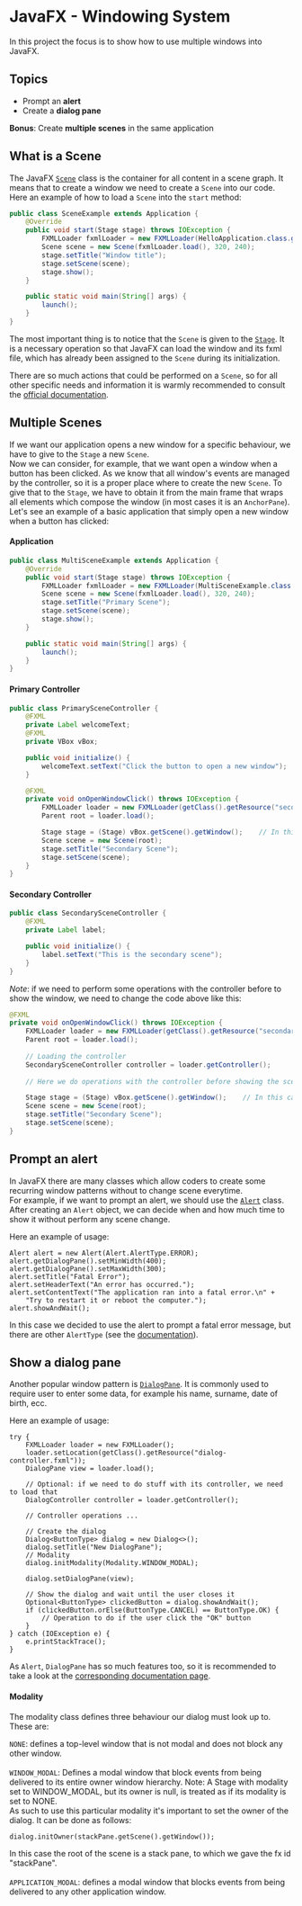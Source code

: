# JavaFX - Windowing System

In this project the focus is to show how to use multiple windows into JavaFX.

## Topics

* Prompt an **alert**
* Create a **dialog pane**

**Bonus**: Create **multiple scenes** in the same application

## What is a Scene

The JavaFX [`Scene`](https://docs.oracle.com/javase/8/javafx/api/javafx/scene/Scene.html) class is the container for all content in a scene graph. It means that to create a window we need to create a `Scene` into our code.
\
Here an example of how to load a `Scene` into the `start` method:

```java
public class SceneExample extends Application {
    @Override
    public void start(Stage stage) throws IOException {
        FXMLLoader fxmlLoader = new FXMLLoader(HelloApplication.class.getResource("scene-example.fxml"));
        Scene scene = new Scene(fxmlLoader.load(), 320, 240);
        stage.setTitle("Window title");
        stage.setScene(scene);
        stage.show();
    }

    public static void main(String[] args) {
        launch();
    }
}
```

The most important thing is to notice that the `Scene` is given to the [`Stage`](https://docs.oracle.com/javase/8/javafx/api/javafx/stage/Stage.html). It is a necessary operation so that JavaFX can load the window and its fxml file, which has already been assigned to the `Scene` during its initialization.
 
There are so much actions that could be performed on a `Scene`, so for all other specific needs and information it is warmly recommended to consult the [official documentation](https://docs.oracle.com/javase/8/javafx/api/javafx/scene/Scene.html).

## Multiple Scenes

If we want our application opens a new window for a specific behaviour, we have to give to the `Stage` a new `Scene`. 
\
Now we can consider, for example, that we want open a window when a button has been clicked. As we know that all window's events are managed by the controller, so it is a proper place where to create the new `Scene`. To give that to the `Stage`, we have to obtain it from the main frame that wraps all elements which compose the window (in most cases it is an `AnchorPane`).
\
Let's see an example of a basic application that simply open a new window when a button has clicked:

#### Application

```java
public class MultiSceneExample extends Application {
    @Override
    public void start(Stage stage) throws IOException {
        FXMLLoader fxmlLoader = new FXMLLoader(MultiSceneExample.class.getResource("primary-scene.fxml"));
        Scene scene = new Scene(fxmlLoader.load(), 320, 240);
        stage.setTitle("Primary Scene");
        stage.setScene(scene);
        stage.show();
    }

    public static void main(String[] args) {
        launch();
    }
}
```

#### Primary Controller


```java
public class PrimarySceneController {
    @FXML
    private Label welcomeText;
    @FXML
    private VBox vBox;

    public void initialize() {
        welcomeText.setText("Click the button to open a new window");
    }

    @FXML
    private void onOpenWindowClick() throws IOException {
        FXMLLoader loader = new FXMLLoader(getClass().getResource("secondary-scene.fxml"));
        Parent root = loader.load();

        Stage stage = (Stage) vBox.getScene().getWindow();    // In this case we have a VBox as wrapper instead of AnchorPane
        Scene scene = new Scene(root);
        stage.setTitle("Secondary Scene");
        stage.setScene(scene);
    }
}
```

#### Secondary Controller

```java
public class SecondarySceneController {
    @FXML
    private Label label;

    public void initialize() {
        label.setText("This is the secondary scene");
    }
}
```

_Note_: if we need to perform some operations with the controller before to show the window, we need to change the code above like this:

```java
@FXML
private void onOpenWindowClick() throws IOException {
    FXMLLoader loader = new FXMLLoader(getClass().getResource("secondary-scene.fxml"));
    Parent root = loader.load();
    
    // Loading the controller
    SecondarySceneController controller = loader.getController();
    
    // Here we do operations with the controller before showing the scene

    Stage stage = (Stage) vBox.getScene().getWindow();    // In this case we have a VBox as wrapper instead of AnchorPane
    Scene scene = new Scene(root);
    stage.setTitle("Secondary Scene");
    stage.setScene(scene);
}
```

## Prompt an alert

In JavaFX there are many classes which allow coders to create some recurring window patterns without to change scene everytime. 
\
For example, if we want to prompt an alert, we should use the [`Alert`](https://docs.oracle.com/javase/8/javafx/api/javafx/scene/control/Alert.html) class. After creating an `Alert` object, we can decide when and how much time to show it without perform any scene change.

Here an example of usage:

```
Alert alert = new Alert(Alert.AlertType.ERROR);
alert.getDialogPane().setMinWidth(400);
alert.getDialogPane().setMaxWidth(300);
alert.setTitle("Fatal Error");
alert.setHeaderText("An error has occurred.");
alert.setContentText("The application ran into a fatal error.\n" +
    "Try to restart it or reboot the computer.");
alert.showAndWait();
```

In this case we decided to use the alert to prompt a fatal error message, but there are other `AlertType` (see the [documentation](https://docs.oracle.com/javase/8/javafx/api/javafx/scene/control/Alert.html)).

## Show a dialog pane

Another popular window pattern is [`DialogPane`](https://docs.oracle.com/javase/8/javafx/api/javafx/scene/control/DialogPane.html). It is commonly used to require user to enter some data, for example his name, surname, date of birth, ecc.

Here an example of usage:

```
try {
    FXMLLoader loader = new FXMLLoader();
    loader.setLocation(getClass().getResource("dialog-controller.fxml"));
    DialogPane view = loader.load();

    // Optional: if we need to do stuff with its controller, we need to load that
    DialogController controller = loader.getController();

    // Controller operations ...

    // Create the dialog
    Dialog<ButtonType> dialog = new Dialog<>();
    dialog.setTitle("New DialogPane");
    // Modality
    dialog.initModality(Modality.WINDOW_MODAL);
    
    dialog.setDialogPane(view);

    // Show the dialog and wait until the user closes it
    Optional<ButtonType> clickedButton = dialog.showAndWait();
    if (clickedButton.orElse(ButtonType.CANCEL) == ButtonType.OK) {
        // Operation to do if the user click the "OK" button
    }
} catch (IOException e) {
    e.printStackTrace();
}
```

As `Alert`, `DialogPane` has so much features too, so it is recommended to take a look at the [corresponding documentation page](https://docs.oracle.com/javase/8/javafx/api/javafx/scene/control/DialogPane.html).
#### Modality
The modality class defines three behaviour our dialog must look up to. These are:

`NONE`: defines a top-level window that is not modal and does not block any other window.
\
\
`WINDOW_MODAL`: Defines a modal window that block events from being delivered to its entire owner window hierarchy. Note: A Stage with modality set to WINDOW_MODAL, but its owner is null, is treated as if its modality is set to NONE.
\
As such to use this particular modality it's important to set the owner of the dialog. It can be done as follows:
```
dialog.initOwner(stackPane.getScene().getWindow());
```
In this case the root of the scene is a stack pane, to which we gave the fx id "stackPane". 
\
\
`APPLICATION_MODAL`: defines a modal window that blocks events from being delivered to any other application window.
